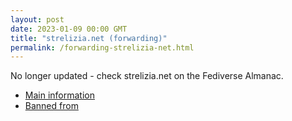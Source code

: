 ```yaml
---
layout: post
date: 2023-01-09 00:00 GMT
title: "strelizia.net (forwarding)"
permalink: /forwarding-strelizia-net.html
---
```


No longer updated - check strelizia.net on the Fediverse Almanac.

* [Main information](https://www.fediversealmanac.com/api/v1/instances/strelizia.net)
* [Banned from](https://www.fediversealmanac.com/api/v1/instances/strelizia.net/banned_from)

